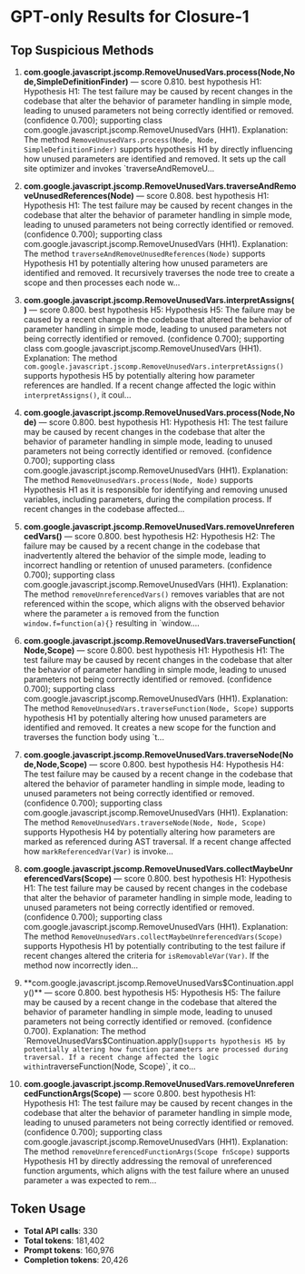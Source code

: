 # GPT-only Results for Closure-1

## Top Suspicious Methods

1. **com.google.javascript.jscomp.RemoveUnusedVars.process(Node,Node,SimpleDefinitionFinder)** — score 0.810. best hypothesis H1: Hypothesis H1: The test failure may be caused by recent changes in the codebase that alter the behavior of parameter handling in simple mode, leading to unused parameters not being correctly identified or removed. (confidence 0.700); supporting class com.google.javascript.jscomp.RemoveUnusedVars (HH1).
    Explanation: The method `RemoveUnusedVars.process(Node, Node, SimpleDefinitionFinder)` supports hypothesis H1 by directly influencing how unused parameters are identified and removed. It sets up the call site optimizer and invokes `traverseAndRemoveU...

2. **com.google.javascript.jscomp.RemoveUnusedVars.traverseAndRemoveUnusedReferences(Node)** — score 0.808. best hypothesis H1: Hypothesis H1: The test failure may be caused by recent changes in the codebase that alter the behavior of parameter handling in simple mode, leading to unused parameters not being correctly identified or removed. (confidence 0.700); supporting class com.google.javascript.jscomp.RemoveUnusedVars (HH1).
    Explanation: The method `traverseAndRemoveUnusedReferences(Node)` supports Hypothesis H1 by potentially altering how unused parameters are identified and removed. It recursively traverses the node tree to create a scope and then processes each node w...

3. **com.google.javascript.jscomp.RemoveUnusedVars.interpretAssigns()** — score 0.800. best hypothesis H5: Hypothesis H5: The failure may be caused by a recent change in the codebase that altered the behavior of parameter handling in simple mode, leading to unused parameters not being correctly identified or removed. (confidence 0.700); supporting class com.google.javascript.jscomp.RemoveUnusedVars (HH1).
    Explanation: The method `com.google.javascript.jscomp.RemoveUnusedVars.interpretAssigns()` supports hypothesis H5 by potentially altering how parameter references are handled. If a recent change affected the logic within `interpretAssigns()`, it coul...

4. **com.google.javascript.jscomp.RemoveUnusedVars.process(Node,Node)** — score 0.800. best hypothesis H1: Hypothesis H1: The test failure may be caused by recent changes in the codebase that alter the behavior of parameter handling in simple mode, leading to unused parameters not being correctly identified or removed. (confidence 0.700); supporting class com.google.javascript.jscomp.RemoveUnusedVars (HH1).
    Explanation: The method `RemoveUnusedVars.process(Node, Node)` supports Hypothesis H1 as it is responsible for identifying and removing unused variables, including parameters, during the compilation process. If recent changes in the codebase affected...

5. **com.google.javascript.jscomp.RemoveUnusedVars.removeUnreferencedVars()** — score 0.800. best hypothesis H2: Hypothesis H2: The failure may be caused by a recent change in the codebase that inadvertently altered the behavior of the simple mode, leading to incorrect handling or retention of unused parameters. (confidence 0.700); supporting class com.google.javascript.jscomp.RemoveUnusedVars (HH1).
    Explanation: The method `removeUnreferencedVars()` removes variables that are not referenced within the scope, which aligns with the observed behavior where the parameter `a` is removed from the function `window.f=function(a){}` resulting in `window....

6. **com.google.javascript.jscomp.RemoveUnusedVars.traverseFunction(Node,Scope)** — score 0.800. best hypothesis H1: Hypothesis H1: The test failure may be caused by recent changes in the codebase that alter the behavior of parameter handling in simple mode, leading to unused parameters not being correctly identified or removed. (confidence 0.700); supporting class com.google.javascript.jscomp.RemoveUnusedVars (HH1).
    Explanation: The method `RemoveUnusedVars.traverseFunction(Node, Scope)` supports hypothesis H1 by potentially altering how unused parameters are identified and removed. It creates a new scope for the function and traverses the function body using `t...

7. **com.google.javascript.jscomp.RemoveUnusedVars.traverseNode(Node,Node,Scope)** — score 0.800. best hypothesis H4: Hypothesis H4: The test failure may be caused by a recent change in the codebase that altered the behavior of parameter handling in simple mode, leading to unused parameters not being correctly identified or removed. (confidence 0.700); supporting class com.google.javascript.jscomp.RemoveUnusedVars (HH1).
    Explanation: The method `RemoveUnusedVars.traverseNode(Node, Node, Scope)` supports Hypothesis H4 by potentially altering how parameters are marked as referenced during AST traversal. If a recent change affected how `markReferencedVar(Var)` is invoke...

8. **com.google.javascript.jscomp.RemoveUnusedVars.collectMaybeUnreferencedVars(Scope)** — score 0.800. best hypothesis H1: Hypothesis H1: The test failure may be caused by recent changes in the codebase that alter the behavior of parameter handling in simple mode, leading to unused parameters not being correctly identified or removed. (confidence 0.700); supporting class com.google.javascript.jscomp.RemoveUnusedVars (HH1).
    Explanation: The method `RemoveUnusedVars.collectMaybeUnreferencedVars(Scope)` supports Hypothesis H1 by potentially contributing to the test failure if recent changes altered the criteria for `isRemovableVar(Var)`. If the method now incorrectly iden...

9. **com.google.javascript.jscomp.RemoveUnusedVars$Continuation.apply()** — score 0.800. best hypothesis H5: Hypothesis H5: The failure may be caused by a recent change in the codebase that altered the behavior of parameter handling in simple mode, leading to unused parameters not being correctly identified or removed. (confidence 0.700).
    Explanation: The method `RemoveUnusedVars$Continuation.apply()` supports hypothesis H5 by potentially altering how function parameters are processed during traversal. If a recent change affected the logic within `traverseFunction(Node, Scope)`, it co...

10. **com.google.javascript.jscomp.RemoveUnusedVars.removeUnreferencedFunctionArgs(Scope)** — score 0.800. best hypothesis H1: Hypothesis H1: The test failure may be caused by recent changes in the codebase that alter the behavior of parameter handling in simple mode, leading to unused parameters not being correctly identified or removed. (confidence 0.700); supporting class com.google.javascript.jscomp.RemoveUnusedVars (HH1).
    Explanation: The method `removeUnreferencedFunctionArgs(Scope fnScope)` supports Hypothesis H1 by directly addressing the removal of unreferenced function arguments, which aligns with the test failure where an unused parameter `a` was expected to rem...


## Token Usage

- **Total API calls**: 330
- **Total tokens**: 181,402
- **Prompt tokens**: 160,976
- **Completion tokens**: 20,426
